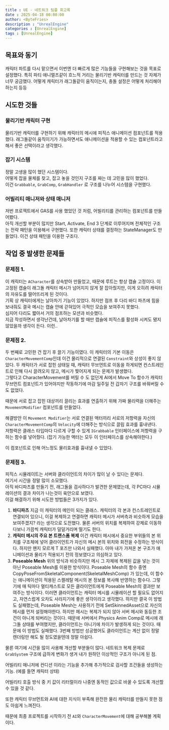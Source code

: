 ```yaml
---
title : UE - 네트워크 팀플 회고록
date : 2025-04-18 00:00:00
author: <ByteFries>
description : "UnrealEngine"
categories : [UnrealEngine]
tags : [UnrealEngine]
---
```



## <span style = "font-weight: 800;">목표와 동기</span>

캐릭터 파트를 다시 맡으면서 이번엔 더 빠르게 많은 기능들을 구현해보는 것을 목표로 설정했다.
특히 파티 애니멀즈같이 흐느적 거리는 물리기반 캐릭터를 만드는 것 자체가 너무 궁금했다.
어떻게 캐릭터가 래그돌같이 움직이는지, 충돌 설정은 어떻게 처리해야 하는지 등등 

## <span style = "font-weight: 800;">시도한 것들</span>

### <span style = "font-weight: 800;">물리기반 캐릭터 구현</span>

물리기반 캐릭터를 구현하기 위해 캐릭터의 메시에 피직스 애니메이션 컴포넌트를 적용했다.
래그돌같이 움직이기가 가능하면서도 애니메이션을 적용할 수 있는 컴포넌트라고 해서 좋은 선택이라고 생각했다.  

### <span style = "font-weight: 800;">잡기 시스템</span>

정말 고생을 많이 했던 시스템이다.   
어떻게 잡을 물체를 찾고, 잡고 놓을 것인지 구조를 짜는 데 고민을 많이 했었다.  
이건 `Grabbable`, `GrabComp`, `GrabHandler` 로 구조를 나누어 시스템을 구현했다.   

### <span style = "font-weight: 800;">어빌리티 매니저와 상태 매니저</span>
저번 프로젝트에서 GAS를 사용 했었던 것 처럼, 어빌리티를 관리하는 컴포넌트를 만들어봤다.  
아직 개선할 부분이 많지만 Start, Activate, End 3 단계로 이루어지며 전체적인 구조는 전략 패턴을 이용해서 구현했다.
또한 캐릭터 상태를 결정하는 StateManager도 만들었다.  이건 상태 패턴을 이용한 구조다.  

## <span style = "font-weight: 800;">작업 중 발생한 문제들</span>

### <span style = "font-weight: 800;">문제점 1.</span>
이 캐릭터는 `ACharacter`를 상속받아 만들었고, 때문에 루트는 항상 캡슐 고정이다.
이 고정된 캡슐이 래그돌 캐릭터 메시가 넘어지지 않게 잘 잡아줬지만, 이게 오히려 캐릭터의 자유도를 떨어뜨리게 된 것이다.  
기획 상 캐릭터에게는 날아차기 기능이 있었다. 하지만 점프 후 다리 바디 파츠에 힘을 보내줘도 결국 메시는 캡슐 안에 갇혀있어 극적인 모습을 보여주지 못했다.  
심지어 다리도 짧아서 거의 점프하는 모션과 비슷했다.  
지금 작성하면서 생각난건데, 날아차기를 할 때만 캡슐에 피직스를 활성화 시켜도 됐지 않았을까 생각이 든다.  이런..  

### <span style = "font-weight: 800;">문제점 2.</span>
두 번째로 고민한 건 잡기 후 끌기 기능이였다.
이 캐릭터의 기본 이동은 `CharacterMovementComp`인데 이건 물리적으로 연결된 `Constraint`와 상성이 좋지 않았다. 
두 캐릭터가 서로 잡힌 상태일 때, 캐릭터 무브먼트로 이동을 하게되면 컨스트레인트로 인해 다시 끌려오지 않고, 메시가 찢어지게 되는 문제가 발생했다.  
그렇다고 CharacterMovement를 버릴 수 도 없던게 AI에서 Move To 함수가 캐릭터 무브먼트 컴포넌트가 있어야지만 작동하기에 마감 일주일 전 갑자기 구조를 바꿔버릴 수 도 없었다.  

때문에 서로 잡고 잡힌 대상끼리 끌리는 효과를 연출하기 위해 가짜 물리력을 더해주는 `MovementModifier` 컴포넌트를 만들었다.  

해결방안
이 `Movement Modifier`는 서로 연결된 액터끼리 서로의 저항력을 자신의 `CharacterMovementComp`의 `Velocity`에 더해주는 방식으로 끌림 효과를 흉내낸다.  
저항력은 클래스 타입마다 다르게 구할 수 있게 `IGrabbable` 인터페이스에 저항력을 구하는 함수를 넣어줬다. (잡기 가능한 액터는 모두 이 인터페이스를 상속해야한다.)

이 컴포넌트로 인해 어느정도 물리효과를 흉내낼 수 있었다.  

### <span style = "font-weight: 800;">문제점 3.</span>

피직스 시뮬레이트는 서버와 클라이언트의 차이가 많이 날 수 있다는 문제다.  
여기서 시간을 정말 많이 소모했다.  
아직 바디파츠를 만들기 전, 래그돌을 검사하다가 발견한 문제였는데, 각 PC마다 시뮬레이션의 결과 차이가 나는것이 육안으로 보였다.  
이걸 해결하기 위해 시도한 방법들은 3가지가 있다.  

1. **바디파츠**
   지금 이 캐릭터의 메인이 되는 클래스. 캐릭터의 각 본과 컨스트레인트로 연결되어 있으니, 이걸 복제하고 연결하면 캐릭터 메시가 서버측과 비슷하게 모습을 보여주겠지? 라는 생각으로 도전했다.
   물론 서버의 위치를 복제하여 강제로 이동하다보니 가끔씩 캐릭터가 덜덜거리며 떨기도 한다.
2. **캐릭터 메시의 주요 본 트랜스폼 복제**
	이건 캐릭터 메시에서 중요한 부위들의 본 위치를 구조체에 넣어 클라이언트가 자신의 메시 본의 위치와 회전을 수정하는 방식이다. 하지만 왠지 모르게 T 포즈만 나와서 실패했다. 아마 내가 가져온 본 구조가 애니메이션과 물리가 적용되기 전의 정보였다고 의심하고 있다.
3. **Poseable Mesh**
	위의 방식과 비슷하지만 메시 그 자체에 복제된 값을 넣는 것이 아닌 Poseable Mesh를 이용한 방식이다. Poseable Mesh의 함수 중엔 CopyPoseFromSkeletalComponent(SkeletalMeshComp) 가 있는데, 이 함수는 애니메이션이 적용된 스켈레탈 메시의 본 정보를 복사해 반영하는 함수다. 
	 그렇기에 매 틱마다 멀티캐스트로 모든 클라이언트에게 Poseable Mesh의 결과만 보여주는 방식이다. 이러면 클라이언트는 캐릭터 메시를 시뮬레이션 할 필요도 없어지고, 자연스럽게 오차도 사라지기에 좋은 생각이라고 생각했다. 
	 하지만 결국 이 방법도 실패했는데, Poseable Mesh는 사용하기 전에 SetSkinnedAsset으로 자신의 메시를 먼저 설정해야한다. 하지만 메시는 복제가 되지 않아 서버 메시와 동등한 조건이 아니게 되버리는 것이다. 때문에 서버에서 Physics Anim Comp로 메시에 래그돌 상태를 부여했지만, 클라이언트는 아니기에 차이가 발생하게 되는 것이다. 때문에 이 방법도 실패했다. 
	 3번째 방법만 성공했어도 클라이언트는 계산 없이 정말 렌더링만 해도 될 정도였을텐데 정말 아쉽다.

물론 여기에 시간을 많이 사용해 개선할 부분들이 많다.
네트워크 복제 문제로 `GrabSystem` 구조에 급하게 변화가 생겨 내가 원하던 이상적인 구조가 아니게 된 점.

어빌리티 매니저에 컨디션 이라는 기능을 추가해 추가적으로 검사할 조건들을 생성하는 기능. (예를 들면 캐릭터 상태)

어빌리티 호출 방식 중 키 값이 리터럴이라 나중엔 동적인 값으로 바꿀 수 있도록 개선할 수 있을 것 같다.  

또한 캐릭터 무브먼트와 AI에 대한 지식이 부족해 완전한 물리 캐릭터를 만들지 못한 점도 아쉽게 느껴진다.  

때문에 최종 프로젝트를 시작하기 전 `AI`와 `CharacterMovement`에 대해 공부해볼 계획이다.  
